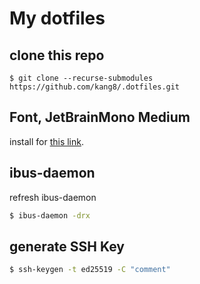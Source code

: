 # My dotfiles

## clone this repo

```bahs
$ git clone --recurse-submodules https://github.com/kang8/.dotfiles.git
```

## Font, JetBrainMono Medium

install for [this link](https://github.com/ryanoasis/nerd-fonts/blob/master/patched-fonts/JetBrainsMono/Ligatures/Medium/complete/JetBrains%20Mono%20Medium%20Nerd%20Font%20Complete%20Mono.ttf).

## ibus-daemon

refresh ibus-daemon

```bash
$ ibus-daemon -drx
```

## generate SSH Key

```bash
$ ssh-keygen -t ed25519 -C "comment"
```
